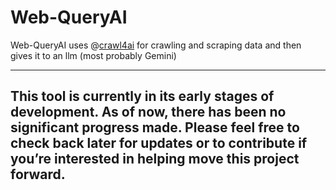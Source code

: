 # Web-QueryAI
Web-QueryAI uses @[crawl4ai](https://github.com/unclecode/crawl4ai) for crawling and scraping data and then gives it to an llm (most probably Gemini)


----
This tool is currently in its early stages of development. As of now, there has been no significant progress made. Please feel free to check back later for updates or to contribute if you’re interested in helping move this project forward.
---- 